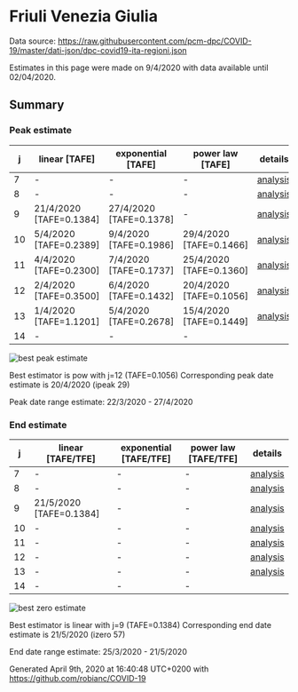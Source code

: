 # Friuli Venezia Giulia


Data source: https://raw.githubusercontent.com/pcm-dpc/COVID-19/master/dati-json/dpc-covid19-ita-regioni.json

Estimates in this page were made on 9/4/2020 with data available until 02/04/2020.


## Summary 

### Peak estimate 
|j|linear [TAFE]|exponential [TAFE]|power law [TAFE]|details|
|---|----|-----------|---------|-------|
|7|-|-|-|[analysis](COVID-19_friuli_venezia_giulia_j7_2020-04-02.md)|
|8|-|-|-|[analysis](COVID-19_friuli_venezia_giulia_j8_2020-04-02.md)|
|9|21/4/2020 [TAFE=0.1384]|27/4/2020 [TAFE=0.1378]|-|[analysis](COVID-19_friuli_venezia_giulia_j9_2020-04-02.md)|
|10|5/4/2020 [TAFE=0.2389]|9/4/2020 [TAFE=0.1986]|29/4/2020 [TAFE=0.1466]|[analysis](COVID-19_friuli_venezia_giulia_j10_2020-04-02.md)|
|11|4/4/2020 [TAFE=0.2300]|7/4/2020 [TAFE=0.1737]|25/4/2020 [TAFE=0.1360]|[analysis](COVID-19_friuli_venezia_giulia_j11_2020-04-02.md)|
|12|2/4/2020 [TAFE=0.3500]|6/4/2020 [TAFE=0.1432]|20/4/2020 [TAFE=0.1056]|[analysis](COVID-19_friuli_venezia_giulia_j12_2020-04-02.md)|
|13|1/4/2020 [TAFE=1.1201]|5/4/2020 [TAFE=0.2678]|15/4/2020 [TAFE=0.1449]|[analysis](COVID-19_friuli_venezia_giulia_j13_2020-04-02.md)|
|14|-|-|-||

![best peak estimate](COVID-19_friuli_venezia_giulia_j12_2020-04-02.png)

Best estimator is pow with j=12 (TAFE=0.1056)
Corresponding peak date estimate is 20/4/2020 (ipeak 29)


Peak date range estimate: 22/3/2020 - 27/4/2020

### End estimate 
|j|linear [TAFE/TFE]|exponential [TAFE/TFE]|power law [TAFE/TFE]|details|
|---|----|-----------|---------|-------|
|7|-|-|-|[analysis](COVID-19_friuli_venezia_giulia_j7_2020-04-02.md)|
|8|-|-|-|[analysis](COVID-19_friuli_venezia_giulia_j8_2020-04-02.md)|
|9|21/5/2020 [TAFE=0.1384]|-|-|[analysis](COVID-19_friuli_venezia_giulia_j9_2020-04-02.md)|
|10|-|-|-|[analysis](COVID-19_friuli_venezia_giulia_j10_2020-04-02.md)|
|11|-|-|-|[analysis](COVID-19_friuli_venezia_giulia_j11_2020-04-02.md)|
|12|-|-|-|[analysis](COVID-19_friuli_venezia_giulia_j12_2020-04-02.md)|
|13|-|-|-|[analysis](COVID-19_friuli_venezia_giulia_j13_2020-04-02.md)|
|14|-|-|-||

![best zero estimate](COVID-19_friuli_venezia_giulia_j9_2020-04-02.png)

Best estimator is linear with j=9 (TAFE=0.1384)
Corresponding end date estimate is 21/5/2020 (izero 57)


End date range estimate: 25/3/2020 - 21/5/2020

Generated April 9th, 2020 at 16:40:48 UTC+0200 with https://github.com/robianc/COVID-19
